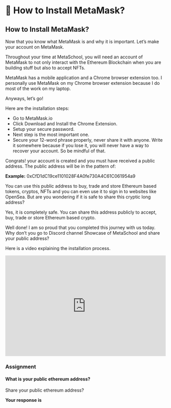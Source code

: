 ﻿# 🦊 How to Install MetaMask?

## **How to Install MetaMask?**

Now that you know what MetaMask is and why it is important. Let’s make your account on MetaMask.

Throughout your time at MetaSchool, you will need an account of MetaMask to not only interact with the Ethereum Blockchain when you are building stuff but also to accept NFTs.

MetaMask has a mobile application and a Chrome browser extension too. I personally use MetaMask on my Chrome browser extension because I do most of the work on my laptop.

Anyways, let’s go!

Here are the installation steps:

-   Go to MetaMask.io
-   Click Download and Install the Chrome Extension.
-   Setup your secure password.
-   Next step is the most important one.
-   Secure your 12-word phrase properly, never share it with anyone. Write it somewhere because if you lose it, you will never have a way to recover your account. So be mindful of that.

Congrats! your account is created and you must have received a public address. The public address will be in the pattern of:

**Example:**  0xCfD1dC19ce1101028F4A0fe730A4C61C061954a9

You can use this public address to buy, trade and store Ethereum based tokens, cryptos, NFTs and you can even use it to sign in to websites like OpenSea. But are you wondering if it is safe to share this cryptic long address?

Yes, it is completely safe. You can share this address publicly to accept, buy, trade or store Ethereum based crypto.  
  
Well done! I am so proud that you completed this journey with us today. Why don’t you go to Discord channel Showcase of MetaSchool and share your public address?

Here is a video explaining the installation process.
<div style="position: relative; padding-bottom: 62.5%; height: 0;"><iframe src="https://www.loom.com/embed/c1a6fc4c42564186a0af833a5a88c5ba" frameborder="0" webkitallowfullscreen mozallowfullscreen allowfullscreen style="position: absolute; top: 0; left: 0; width: 100%; height: 100%;"></iframe></div>

### Assignment

#### What is your public ethereum address?

Share your public ethereum address?

**Your response is**
